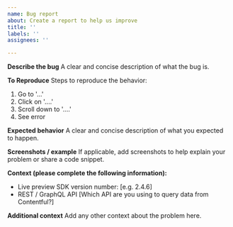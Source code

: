 ```yaml
---
name: Bug report
about: Create a report to help us improve
title: ''
labels: ''
assignees: ''

---
```


**Describe the bug**
A clear and concise description of what the bug is.

**To Reproduce**
Steps to reproduce the behavior:
1. Go to '...'
2. Click on '....'
3. Scroll down to '....'
4. See error

**Expected behavior**
A clear and concise description of what you expected to happen.

**Screenshots / example**
If applicable, add screenshots to help explain your problem or share a code snippet.

**Context (please complete the following information):**
 - Live preview SDK version number: [e.g. 2.4.6]
 - REST / GraphQL API [Which API are you using to query data from Contentful?]

**Additional context**
Add any other context about the problem here.
